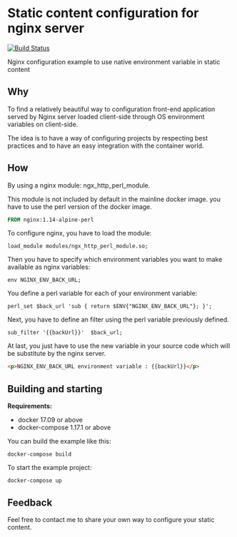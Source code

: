 # Static content configuration for nginx server

[![Build Status](https://travis-ci.org/vbenji/static-content-configuration-nginx.svg?branch=master)](https://travis-ci.org/vbenji/static-content-configuration-nginx)

Nginx configuration example to use native environment variable in static content

## Why

To find a relatively beautiful way to configuration front-end application served by Nginx server loaded client-side through OS environment variables on client-side.

The idea is to have a way of configuring projects by respecting best practices and to have an easy integration with the container world.

## How

By using a nginx module: ngx_http_perl_module.

This module is not included by default in the mainline docker image. you have to use the perl version of the docker image.

```Dockerfile
FROM nginx:1.14-alpine-perl
```

To configure nginx, you have to load the module:

```Nginx
load_module modules/ngx_http_perl_module.so;
```

Then you have to specify which environment variables you want to make available as nginx variables:

```Nginx
env NGINX_ENV_BACK_URL;
```

You define a perl variable for each of your environment variable:

```Nginx
perl_set $back_url 'sub { return $ENV{"NGINX_ENV_BACK_URL"}; }';
```

Next, you have to define an filter using the perl variable previously defined.

```Nginx
sub_filter '{{backUrl}}'  $back_url;
```

At last, you just have to use the new variable in your source code which will be substitute by the nginx server.

```html
<p>NGINX_ENV_BACK_URL environment variable : {{backUrl}}</p>
```

## Building and starting

__Requirements:__

- docker 17.09 or above
- docker-compose 1.17.1 or above

You can build the example like this:

```shell
docker-compose build
```

To start the example project:

```shell
docker-compose up
```

## Feedback

Feel free to contact me to share your own way to configure your static content.